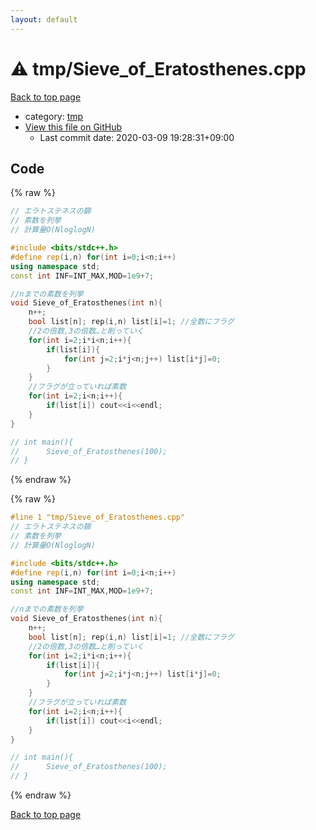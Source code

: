```yaml
---
layout: default
---
```


<!-- mathjax config similar to math.stackexchange -->
<script type="text/javascript" async
  src="https://cdnjs.cloudflare.com/ajax/libs/mathjax/2.7.5/MathJax.js?config=TeX-MML-AM_CHTML">
</script>
<script type="text/x-mathjax-config">
  MathJax.Hub.Config({
    TeX: { equationNumbers: { autoNumber: "AMS" }},
    tex2jax: {
      inlineMath: [ ['$','$'] ],
      processEscapes: true
    },
    "HTML-CSS": { matchFontHeight: false },
    displayAlign: "left",
    displayIndent: "2em"
  });
</script>

<script type="text/javascript" src="https://cdnjs.cloudflare.com/ajax/libs/jquery/3.4.1/jquery.min.js"></script>
<script src="https://cdn.jsdelivr.net/npm/jquery-balloon-js@1.1.2/jquery.balloon.min.js" integrity="sha256-ZEYs9VrgAeNuPvs15E39OsyOJaIkXEEt10fzxJ20+2I=" crossorigin="anonymous"></script>
<script type="text/javascript" src="../../assets/js/copy-button.js"></script>
<link rel="stylesheet" href="../../assets/css/copy-button.css" />


# :warning: tmp/Sieve_of_Eratosthenes.cpp

<a href="../../index.html">Back to top page</a>

* category: <a href="../../index.html#fa816edb83e95bf0c8da580bdfd491ef">tmp</a>
* <a href="{{ site.github.repository_url }}/blob/master/tmp/Sieve_of_Eratosthenes.cpp">View this file on GitHub</a>
    - Last commit date: 2020-03-09 19:28:31+09:00




## Code

<a id="unbundled"></a>
{% raw %}
```cpp
// エラトステネスの篩
// 素数を列挙
// 計算量O(NloglogN)

#include <bits/stdc++.h>
#define rep(i,n) for(int i=0;i<n;i++)
using namespace std;
const int INF=INT_MAX,MOD=1e9+7;

//nまでの素数を列挙
void Sieve_of_Eratosthenes(int n){
	n++;
    bool list[n]; rep(i,n) list[i]=1; //全数にフラグ
	//2の倍数,3の倍数…と削っていく
    for(int i=2;i*i<n;i++){
        if(list[i]){
            for(int j=2;i*j<n;j++) list[i*j]=0;
        }
    }
	//フラグが立っていれば素数
    for(int i=2;i<n;i++){
        if(list[i]) cout<<i<<endl;
    }
}

// int main(){
//  	Sieve_of_Eratosthenes(100);
// }

```
{% endraw %}

<a id="bundled"></a>
{% raw %}
```cpp
#line 1 "tmp/Sieve_of_Eratosthenes.cpp"
// エラトステネスの篩
// 素数を列挙
// 計算量O(NloglogN)

#include <bits/stdc++.h>
#define rep(i,n) for(int i=0;i<n;i++)
using namespace std;
const int INF=INT_MAX,MOD=1e9+7;

//nまでの素数を列挙
void Sieve_of_Eratosthenes(int n){
	n++;
    bool list[n]; rep(i,n) list[i]=1; //全数にフラグ
	//2の倍数,3の倍数…と削っていく
    for(int i=2;i*i<n;i++){
        if(list[i]){
            for(int j=2;i*j<n;j++) list[i*j]=0;
        }
    }
	//フラグが立っていれば素数
    for(int i=2;i<n;i++){
        if(list[i]) cout<<i<<endl;
    }
}

// int main(){
//  	Sieve_of_Eratosthenes(100);
// }

```
{% endraw %}

<a href="../../index.html">Back to top page</a>

